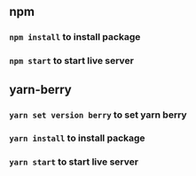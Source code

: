 ## npm
### `npm install` to install package
### `npm start` to start live server

## yarn-berry
### `yarn set version berry` to set yarn berry
### `yarn install` to install package
### `yarn start` to start live server
